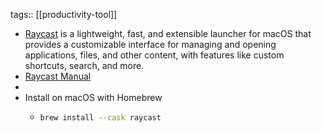 tags:: [[productivity-tool]]

- [Raycast](https://www.raycast.com/) is a lightweight, fast, and extensible launcher for macOS that provides a customizable interface for managing and opening applications, files, and other content, with features like custom shortcuts, search, and more.
- [Raycast Manual](https://manual.raycast.com/)
-
- Install on macOS with Homebrew
	- ```bash
	  brew install --cask raycast
	  ```